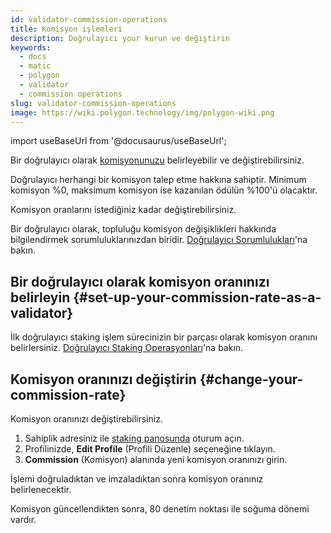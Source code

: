 ```yaml
---
id: validator-commission-operations
title: Komisyon işlemleri
description: Doğrulayıcı your kurun ve değiştirin
keywords:
  - docs
  - matic
  - polygon
  - validator
  - commission operations
slug: validator-commission-operations
image: https://wiki.polygon.technology/img/polygon-wiki.png
---
```

import useBaseUrl from '@docusaurus/useBaseUrl';

Bir doğrulayıcı olarak [komisyonunuzu](/docs/maintain/glossary.md#commission) belirleyebilir ve değiştirebilirsiniz.

Doğrulayıcı herhangi bir komisyon talep etme hakkına sahiptir. Minimum komisyon %0, maksimum komisyon ise kazanılan ödülün %100'ü olacaktır.

Komisyon oranlarını istediğiniz kadar değiştirebilirsiniz.

Bir doğrulayıcı olarak, topluluğu komisyon değişiklikleri hakkında bilgilendirmek sorumluluklarınızdan biridir. [Doğrulayıcı Sorumlulukları](/docs/maintain/validator/responsibilities)'na bakın.

## Bir doğrulayıcı olarak komisyon oranınızı belirleyin {#set-up-your-commission-rate-as-a-validator}

İlk doğrulayıcı staking işlem sürecinizin bir parçası olarak komisyon oranını belirlersiniz. [Doğrulayıcı Staking Operasyonları](validator-staking-operations.md)'na bakın.

## Komisyon oranınızı değiştirin {#change-your-commission-rate}

Komisyon oranınızı değiştirebilirsiniz.

1. Sahiplik adresiniz ile [staking panosunda](https://staking.polygon.technology/) oturum açın.
1. Profilinizde, **Edit Profile** (Profili Düzenle) seçeneğine tıklayın.
1. **Commission** (Komisyon) alanında yeni komisyon oranınızı girin.

İşlemi doğruladıktan ve imzaladıktan sonra komisyon oranınız belirlenecektir.

Komisyon güncellendikten sonra, 80 denetim noktası ile soğuma dönemi vardır.
